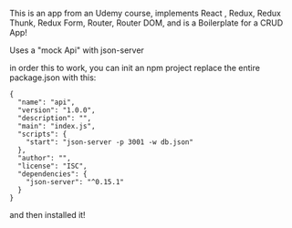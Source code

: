 

This is an app from an Udemy course, implements React , Redux, Redux Thunk, Redux Form, Router, Router DOM, and is a Boilerplate for a CRUD App!

Uses a "mock Api" with json-server

in order this to work, you can init an npm project replace the entire package.json with this:

```
{
  "name": "api",
  "version": "1.0.0",
  "description": "",
  "main": "index.js",
  "scripts": {
    "start": "json-server -p 3001 -w db.json"
  },
  "author": "",
  "license": "ISC",
  "dependencies": {
    "json-server": "^0.15.1"
  }
}
```

and then installed it!
